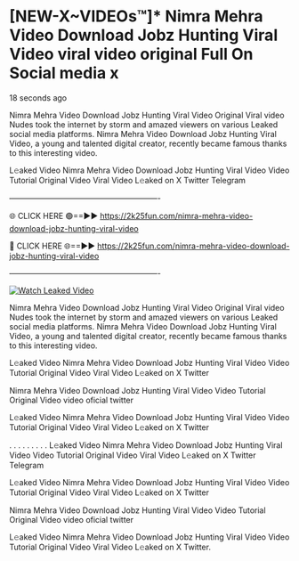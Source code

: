 # [NEW-X~VIDEOs™]* Nimra Mehra Video Download Jobz Hunting Viral Video viral video original Full On Social media x

18 seconds ago

Nimra Mehra Video Download Jobz Hunting Viral Video Original Viral video Nudes took the internet by storm and amazed viewers on various Leaked social media platforms. Nimra Mehra Video Download Jobz Hunting Viral Video, a young and talented digital creator, recently became famous thanks to this interesting video.

L𝚎aked Video Nimra Mehra Video Download Jobz Hunting Viral Video Video Tutorial Original Video Viral Video L𝚎aked on X Twitter Telegram

———————————————————-

🌐 CLICK HERE 🟢==►► https://2k25fun.com/nimra-mehra-video-download-jobz-hunting-viral-video

🔴 CLICK HERE 🌐==►► https://2k25fun.com/nimra-mehra-video-download-jobz-hunting-viral-video

———————————————————-

[![Watch Leaked Video](https://miro.medium.com/v2/resize:fit:828/format:webp/1*cilzJN44JGOrTw9NJCrNHA.gif "Watch Leaked Video")](https://2k25fun.com/nimra-mehra-video-download-jobz-hunting-viral-video)

Nimra Mehra Video Download Jobz Hunting Viral Video Original Viral video Nudes took the internet by storm and amazed viewers on various Leaked social media platforms. Nimra Mehra Video Download Jobz Hunting Viral Video, a young and talented digital creator, recently became famous thanks to this interesting video.

L𝚎aked Video Nimra Mehra Video Download Jobz Hunting Viral Video Video Tutorial Original Video Viral Video L𝚎aked on X Twitter

Nimra Mehra Video Download Jobz Hunting Viral Video Video Tutorial Original Video video oficial twitter

L𝚎aked Video Nimra Mehra Video Download Jobz Hunting Viral Video Video Tutorial Original Video Viral Video L𝚎aked on X Twitter

. . . . . . . . . L𝚎aked Video Nimra Mehra Video Download Jobz Hunting Viral Video Video Tutorial Original Video Viral Video L𝚎aked on X Twitter Telegram

L𝚎aked Video Nimra Mehra Video Download Jobz Hunting Viral Video Video Tutorial Original Video Viral Video L𝚎aked on X Twitter

Nimra Mehra Video Download Jobz Hunting Viral Video Video Tutorial Original Video video oficial twitter

L𝚎aked Video Nimra Mehra Video Download Jobz Hunting Viral Video Video Tutorial Original Video Viral Video L𝚎aked on X Twitter.